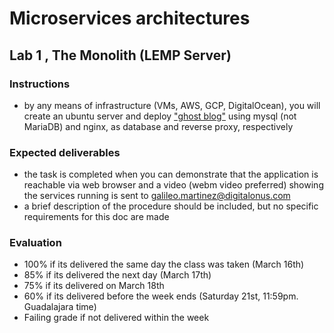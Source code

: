 # Microservices architectures
## Lab 1 , The Monolith (LEMP Server)

### Instructions
- by any means of infrastructure (VMs, AWS, GCP, DigitalOcean), you will create an ubuntu server and deploy ["ghost blog"](https://www.linuxbabe.com/ubuntu/install-ghost-blog-ubuntu) using mysql (not MariaDB) and nginx, as database and reverse proxy, respectively



### Expected deliverables
- the task is completed when you can demonstrate that the application is reachable via web browser and a video (webm video preferred) showing the services running is sent to galileo.martinez@digitalonus.com
- a brief description of the procedure should be included, but no specific requirements for this doc are made



### Evaluation

- 100% if its delivered the same day the class was taken (March 16th)
- 85% if its delivered the next day (March 17th)
- 75% if its delivered on March 18th
- 60% if its delivered before the week ends (Saturday 21st, 11:59pm. Guadalajara time)
- Failing grade if not delivered within the week
